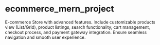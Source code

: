 # ecommerce_mern_project
E-commerce Store with advanced features. Include customizable products view (List/Grid), product listings, search functionality, cart management, checkout process, and payment gateway integration. Ensure seamless navigation and smooth user experience.
